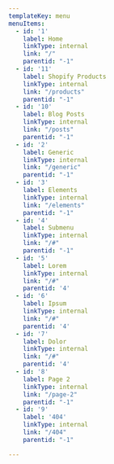 ```yaml
---
templateKey: menu
menuItems:
  - id: '1'
    label: Home
    linkType: internal
    link: "/"
    parentid: "-1"
  - id: '11'
    label: Shopify Products
    linkType: internal
    link: "/products"
    parentid: "-1"
  - id: '10'
    label: Blog Posts
    linkType: internal
    link: "/posts"
    parentid: "-1"    
  - id: '2'
    label: Generic
    linkType: internal
    link: "/generic"
    parentid: "-1"
  - id: '3'
    label: Elements
    linkType: internal
    link: "/elements"
    parentid: "-1"
  - id: '4'
    label: Submenu
    linkType: internal
    link: "/#"
    parentid: "-1"
  - id: '5'
    label: Lorem
    linkType: internal
    link: "/#"
    parentid: '4'
  - id: '6'
    label: Ipsum
    linkType: internal
    link: "/#"
    parentid: '4'
  - id: '7'
    label: Dolor
    linkType: internal
    link: "/#"
    parentid: '4'
  - id: '8'
    label: Page 2
    linkType: internal
    link: "/page-2"
    parentid: "-1"
  - id: '9'
    label: '404'
    linkType: internal
    link: "/404"
    parentid: "-1"

---
```

